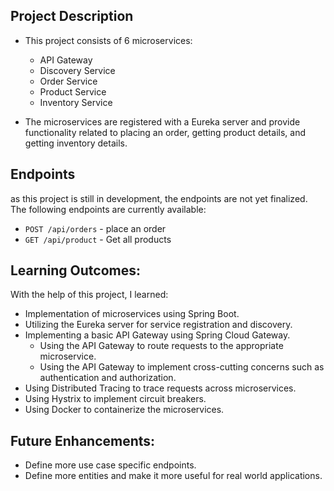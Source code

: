 
## Project Description
* This project consists of 6 microservices: 
  * API Gateway 
  * Discovery Service
  * Order Service
  * Product Service
  * Inventory Service

* The microservices are registered with a Eureka server and provide functionality related to placing an order, getting product details, and getting inventory details.


## Endpoints
as this project is still in development, the endpoints are not yet finalized. The following endpoints are currently available:
* `POST /api/orders` - place an order
* `GET /api/product` - Get all products


## Learning Outcomes:
With the help of this project, I learned:
* Implementation of microservices using Spring Boot.
* Utilizing the Eureka server for service registration and discovery.
* Implementing a basic API Gateway using Spring Cloud Gateway.
  * Using the API Gateway to route requests to the appropriate microservice.
  * Using the API Gateway to implement cross-cutting concerns such as authentication and authorization.
* Using Distributed Tracing to trace requests across microservices.
* Using Hystrix to implement circuit breakers.
* Using Docker to containerize the microservices.


## Future Enhancements:
* Define more use case specific endpoints.
* Define more entities and make it more useful for real world applications.